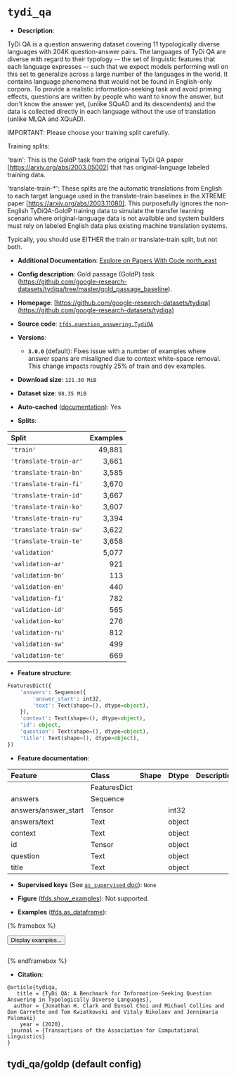 <div itemscope itemtype="http://schema.org/Dataset">
  <div itemscope itemprop="includedInDataCatalog" itemtype="http://schema.org/DataCatalog">
    <meta itemprop="name" content="TensorFlow Datasets" />
  </div>
  <meta itemprop="name" content="tydi_qa" />
  <meta itemprop="description" content="TyDi QA is a question answering dataset covering 11 typologically diverse languages with 204K question-answer pairs. The languages of TyDi QA are diverse with regard to their typology -- the set of linguistic features that each language expresses -- such that we expect models performing well on this set to generalize across a large number of the languages in the world. It contains language phenomena that would not be found in English-only corpora. To provide a realistic information-seeking task and avoid priming effects, questions are written by people who want to know the answer, but don&#x27;t know the answer yet, (unlike SQuAD and its descendents) and the data is collected directly in each language without the use of translation (unlike MLQA and XQuAD).&#10;&#10;IMPORTANT:  Please choose your training split carefully.&#10;&#10;Training splits:&#10;&#10;&#x27;train&#x27;: This is the GoldP task from the original TyDi QA paper [https://arxiv.org/abs/2003.05002] that has original-language labeled training data.&#10;&#10;&#x27;translate-train-*&#x27;: These splits are the automatic translations from English to each target language used in the translate-train baselines in the XTREME paper [https://arxiv.org/abs/2003.11080]. This purposefully ignores the non-English TyDiQA-GoldP training data to simulate the transfer learning scenario where original-language data is not available and system builders must rely on labeled English data plus existing machine translation systems.&#10;&#10;Typically, you should use EITHER the train or translate-train split, but not both.&#10;&#10;To use this dataset:&#10;&#10;```python&#10;import tensorflow_datasets as tfds&#10;&#10;ds = tfds.load(&#x27;tydi_qa&#x27;, split=&#x27;train&#x27;)&#10;for ex in ds.take(4):&#10;  print(ex)&#10;```&#10;&#10;See [the guide](https://www.tensorflow.org/datasets/overview) for more&#10;informations on [tensorflow_datasets](https://www.tensorflow.org/datasets).&#10;&#10;" />
  <meta itemprop="url" content="https://www.tensorflow.org/datasets/catalog/tydi_qa" />
  <meta itemprop="sameAs" content="https://github.com/google-research-datasets/tydiqa" />
  <meta itemprop="citation" content="@article{tydiqa,&#10;   title = {TyDi QA: A Benchmark for Information-Seeking Question Answering in Typologically Diverse Languages},&#10;  author = {Jonathan H. Clark and Eunsol Choi and Michael Collins and Dan Garrette and Tom Kwiatkowski and Vitaly Nikolaev and Jennimaria Palomaki}&#10;    year = {2020},&#10; journal = {Transactions of the Association for Computational Linguistics}&#10;}" />
</div>

# `tydi_qa`


*   **Description**:

TyDi QA is a question answering dataset covering 11 typologically diverse
languages with 204K question-answer pairs. The languages of TyDi QA are diverse
with regard to their typology -- the set of linguistic features that each
language expresses -- such that we expect models performing well on this set to
generalize across a large number of the languages in the world. It contains
language phenomena that would not be found in English-only corpora. To provide a
realistic information-seeking task and avoid priming effects, questions are
written by people who want to know the answer, but don't know the answer yet,
(unlike SQuAD and its descendents) and the data is collected directly in each
language without the use of translation (unlike MLQA and XQuAD).

IMPORTANT: Please choose your training split carefully.

Training splits:

'train': This is the GoldP task from the original TyDi QA paper
[https://arxiv.org/abs/2003.05002] that has original-language labeled training
data.

'translate-train-*': These splits are the automatic translations from English to
each target language used in the translate-train baselines in the XTREME paper
[https://arxiv.org/abs/2003.11080]. This purposefully ignores the non-English
TyDiQA-GoldP training data to simulate the transfer learning scenario where
original-language data is not available and system builders must rely on labeled
English data plus existing machine translation systems.

Typically, you should use EITHER the train or translate-train split, but not
both.

*   **Additional Documentation**:
    <a class="button button-with-icon" href="https://paperswithcode.com/dataset/tydi-qa">
    Explore on Papers With Code
    <span class="material-icons icon-after" aria-hidden="true"> north_east
    </span> </a>

*   **Config description**: Gold passage (GoldP) task
    (https://github.com/google-research-datasets/tydiqa/tree/master/gold_passage_baseline).

*   **Homepage**:
    [https://github.com/google-research-datasets/tydiqa](https://github.com/google-research-datasets/tydiqa)

*   **Source code**:
    [`tfds.question_answering.TydiQA`](https://github.com/tensorflow/datasets/tree/master/tensorflow_datasets/question_answering/tydi_qa.py)

*   **Versions**:

    *   **`3.0.0`** (default): Fixes issue with a number of examples where
        answer spans are misaligned due to context white-space removal. This
        change impacts roughly 25% of train and dev examples.

*   **Download size**: `121.30 MiB`

*   **Dataset size**: `98.35 MiB`

*   **Auto-cached**
    ([documentation](https://www.tensorflow.org/datasets/performances#auto-caching)):
    Yes

*   **Splits**:

Split                  | Examples
:--------------------- | -------:
`'train'`              | 49,881
`'translate-train-ar'` | 3,661
`'translate-train-bn'` | 3,585
`'translate-train-fi'` | 3,670
`'translate-train-id'` | 3,667
`'translate-train-ko'` | 3,607
`'translate-train-ru'` | 3,394
`'translate-train-sw'` | 3,622
`'translate-train-te'` | 3,658
`'validation'`         | 5,077
`'validation-ar'`      | 921
`'validation-bn'`      | 113
`'validation-en'`      | 440
`'validation-fi'`      | 782
`'validation-id'`      | 565
`'validation-ko'`      | 276
`'validation-ru'`      | 812
`'validation-sw'`      | 499
`'validation-te'`      | 669

*   **Feature structure**:

```python
FeaturesDict({
    'answers': Sequence({
        'answer_start': int32,
        'text': Text(shape=(), dtype=object),
    }),
    'context': Text(shape=(), dtype=object),
    'id': object,
    'question': Text(shape=(), dtype=object),
    'title': Text(shape=(), dtype=object),
})
```

*   **Feature documentation**:

Feature              | Class        | Shape | Dtype  | Description
:------------------- | :----------- | :---- | :----- | :----------
                     | FeaturesDict |       |        |
answers              | Sequence     |       |        |
answers/answer_start | Tensor       |       | int32  |
answers/text         | Text         |       | object |
context              | Text         |       | object |
id                   | Tensor       |       | object |
question             | Text         |       | object |
title                | Text         |       | object |

*   **Supervised keys** (See
    [`as_supervised` doc](https://www.tensorflow.org/datasets/api_docs/python/tfds/load#args)):
    `None`

*   **Figure**
    ([tfds.show_examples](https://www.tensorflow.org/datasets/api_docs/python/tfds/visualization/show_examples)):
    Not supported.

*   **Examples**
    ([tfds.as_dataframe](https://www.tensorflow.org/datasets/api_docs/python/tfds/as_dataframe)):

<!-- mdformat off(HTML should not be auto-formatted) -->

{% framebox %}

<button id="displaydataframe">Display examples...</button>
<div id="dataframecontent" style="overflow-x:auto"></div>
<script>
const url = "https://storage.googleapis.com/tfds-data/visualization/dataframe/tydi_qa-goldp-3.0.0.html";
const dataButton = document.getElementById('displaydataframe');
dataButton.addEventListener('click', async () => {
  // Disable the button after clicking (dataframe loaded only once).
  dataButton.disabled = true;

  const contentPane = document.getElementById('dataframecontent');
  try {
    const response = await fetch(url);
    // Error response codes don't throw an error, so force an error to show
    // the error message.
    if (!response.ok) throw Error(response.statusText);

    const data = await response.text();
    contentPane.innerHTML = data;
  } catch (e) {
    contentPane.innerHTML =
        'Error loading examples. If the error persist, please open '
        + 'a new issue.';
  }
});
</script>

{% endframebox %}

<!-- mdformat on -->

*   **Citation**:

```
@article{tydiqa,
   title = {TyDi QA: A Benchmark for Information-Seeking Question Answering in Typologically Diverse Languages},
  author = {Jonathan H. Clark and Eunsol Choi and Michael Collins and Dan Garrette and Tom Kwiatkowski and Vitaly Nikolaev and Jennimaria Palomaki}
    year = {2020},
 journal = {Transactions of the Association for Computational Linguistics}
}
```


## tydi_qa/goldp (default config)
